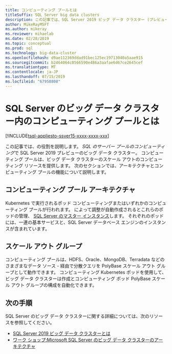 ```yaml
---
title: コンピューティング プールとは
titleSuffix: SQL Server big data clusters
description: この記事では、SQL Server 2019 ビッグ データ クラスター (プレビュー) のコンピューティング プールについて説明します。
author: MikeRayMSFT
ms.author: mikeray
ms.reviewer: mihaelab
ms.date: 02/28/2019
ms.topic: conceptual
ms.prod: sql
ms.technology: big-data-cluster
ms.openlocfilehash: d9ae112369ddad91bec125ec19713040a5aae915
ms.sourcegitcommit: b2464064c0566590e486a3aafae6d67ce2645cef
ms.translationtype: MT
ms.contentlocale: ja-JP
ms.lasthandoff: 07/15/2019
ms.locfileid: "67958808"
---
```

# <a name="what-are-compute-pools-in-a-sql-server-big-data-cluster"></a>SQL Server のビッグ データ クラスター内のコンピューティング プールとは

[!INCLUDE[tsql-appliesto-ssver15-xxxx-xxxx-xxx](../includes/tsql-appliesto-ssver15-xxxx-xxxx-xxx.md)]

この記事では、の役割を説明します。 *SQL のサーバー プールのコンピューティング*で SQL Server 2019 プレビューのビッグ データ クラスター。 コンピューティング プールは、ビッグ データ クラスターのスケール アウトのコンピューティング リソースを提供します。 次のセクションでは、アーキテクチャとコンピューティング プールの機能について説明します。

## <a name="compute-pool-architecture"></a>コンピューティング プール アーキテクチャ

Kubernetes で実行されるポッド コンピューティングまたはいずれかのコンピューティング プールが行われます。 によって調整が自動作成されるとこれらのポッドの管理、 [SQL Server のマスター インスタンス](concept-master-instance.md)します。 それぞれのポッドには、一連の基本サービスと、SQL Server データベース エンジンのインスタンスが含まれています。

## <a name="scale-out-groups"></a>スケール アウト グループ

コンピューティング プールは、HDFS、Oracle、MongoDB、Terradata などのさまざまなデータ ソース - 経由で分散クエリを PolyBase スケール アウト グループとして動作できます。 コンピューティング Kubernetes ポッドを使用して、ビッグ データ クラスターは作成とコンピューティング ポッド PolyBase スケール アウト グループの構成を自動化できます。

## <a name="next-steps"></a>次の手順

SQL Server のビッグ データ クラスターに関する詳細については、次のリソースを参照してください。

- [SQL Server 2019 ビッグ データ クラスターとは](big-data-cluster-overview.md)
- [ワーク ショップ:Microsoft SQL Server のビッグ データ クラスターのアーキテクチャ](https://github.com/Microsoft/sqlworkshops/tree/master/sqlserver2019bigdataclusters)
